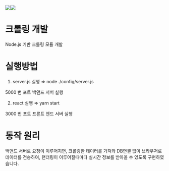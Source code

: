<img src="https://img.shields.io/badge/React-61DAFB?style=flat-square&logo=React&logoColor=white"/><img src="https://img.shields.io/badge/node.js-6DA55F?style=flat-square&logo=node.js&logoColor=white"/>
# 크롤링 개발
Node.js 기반 크롤링 모듈 개발


# 실행방법
1. server.js 실행 ⇒ node ./config/server.js

 5000 번 포트 백앤드 서버 실행

2. react 실행 ⇒ yarn start

 3000 번 포트 프론트 앤드 서버 실행
 
# 동작 원리

백앤드 서버로 요청이 이루어지면, 크롤링한 데이터를 가져와 DB연결 없이 브라우저로 데이터를 전송하여, 랜더링이 이루어질때마다 실시간 정보를 받아올 수 있도록 구현하였습니다.
